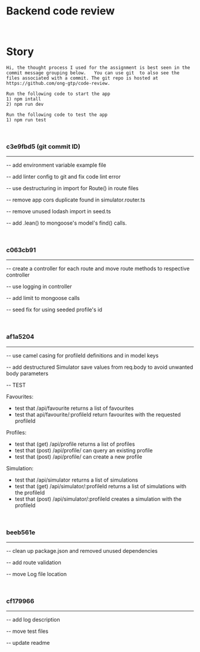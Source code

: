 # Backend code review

<br />

# Story

```Hi, the thought process I used for the assignment is best seen in the commit message grouping below.   You can use git  to also see the files associated with a commit. The git repo is hosted at https://github.com/ong-gtp/code-review.```

```
Run the following code to start the app
1) npm intall
2) npm run dev
```

```
Run the following code to test the app
1) npm run test
```

<br />


 ### c3e9fbd5  (git commit ID)
-----------------------------------------

-- add environment variable example file

-- add linter config to git and fix code lint error

-- use destructuring in import for Route() in route files

-- remove app cors duplicate found in simulator.router.ts

-- remove unused lodash import in seed.ts

-- add .lean() to mongoose's model's find() calls.

<br />

### c063cb91
-----
-- create a controller for each route and move route methods to respective controller

-- use logging in controller

-- add limit to mongoose calls

-- seed fix for using seeded profile's id

<br />

### af1a5204
-----

-- use camel casing for profileId definitions and in model keys

-- add destructured Simulator save values from req.body to avoid unwanted body parameters

-- TEST

 Favourites:

- test that /api/favourite returns a list of favourites
- test that api/favourite/:profileId return favourites with the requested profileId

 Profiles:

- test that (get) /api/profile returns a list of profiles
- test that (post) /api/profile/ can query an existing profile
- test that (post) /api/profile/ can create a new profile

 Simulation:

- test that /api/simulator returns a list of simulations
- test that (get) /api/simulator/:profileId returns a list of simulations with the profileId
- test that (post) /api/simulator/:profileId creates a simulation with the profileId

<br />

### beeb561e
---
-- clean up package.json and removed unused dependencies

-- add route validation

-- move Log file location

<br />

### cf179966
-----
-- add log description

-- move test files

-- update readme